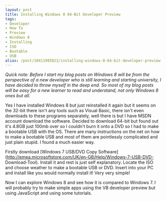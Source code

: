 ```yaml
---
layout: post
title: Installing Windows 8 64-Bit Developer Preview
tags:
- Developer
- How To
- Preview
- Windows 8
- Installing
- ISO
- Bootable
- USB
alias: /post/10411985822/installing-windows-8-64-bit-developer-preview
---
```

_Quick note: Before I start my blog posts on Windows 8 will be from the
perspective of a new developer who is still learning and starting university,
I have decided to throw myself in the deep end. So most of my blog posts will
be easy for a new learner to read and understand, not only Windows 8 ones but
all._

Yes I have installed Windows 8 but just reinstalled it again but it seems on
the 32-bit there isn't any tools such as Visual Basic, there isn't even
downloads to these programs separately, well there is but I have MSDN account
download the software. Decided to download 64-bit but found out it's 4.8GB
just 100mb over so I couldn't burn it onto a DVD so I had to make a bootable
USB with the OS. There are many instructions on the net on how to make a
bootable USB and most of them are pointlessly complicated and just plain
stupid. I found a much easier way.

Firstly download [Windows 7 USB/DVD Copy
Software](http://emea.microsoftstore.com/UK/en-GB/Help/Windows-7-USB-DVD-
Download-Tool). Install it and rest is just self explanatory. Locate the ISO
and choose weather to make a bootable USB or DVD. Insert into your PC and
install like you would normally install it! Very very simple!

Now I can explore Windows 8 and see how it is compared to Windows 7. I will
probably try to make simple apps using the VB developer preview but using
JavaScript and using some tutorials.

